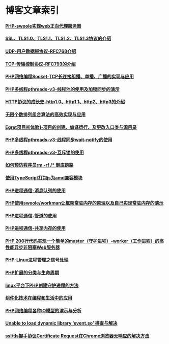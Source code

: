 # 博客文章索引
#### [PHP-swoole实现web正向代理服务器](https://www.pitmanhuang.com/archives/385)
#### [SSL、TLS1.0、TLS1.1、TLS1.2、TLS1.3协议的介绍](https://www.pitmanhuang.com/archives/380)
#### [UDP-用户数据报协议-RFC768介绍](https://www.pitmanhuang.com/archives/373)
#### [TCP-传输控制协议-RFC793的介绍](https://www.pitmanhuang.com/archives/348)
#### [PHP网络编程Socket-TCP长连接组播、单播、广播的实现与应用](https://www.pitmanhuang.com/archives/335)
#### [PHP多线程pthreads-v3-线程池的使用及加锁同步的演示](https://www.pitmanhuang.com/archives/319)
#### [HTTP协议的成长史-http1.0、http1.1、http2、http3的介绍](https://www.pitmanhuang.com/archives/288)
#### [无限个数排列组合算法的高效实现与应用](https://www.pitmanhuang.com/archives/278)
#### [Egret项目初体验1-项目的创建、编译运行、及更改入口类与源目录](https://www.pitmanhuang.com/archives/265)
#### [PHP多线程pthreads-v3-线程同步wait-notify的使用](https://www.pitmanhuang.com/archives/257)
#### [PHP多线程pthreads-v3-互斥锁的使用](https://www.pitmanhuang.com/archives/243)
#### [如何预防程序员rm -rf /* 删库跑路](https://www.pitmanhuang.com/archives/232)
#### [使用TypeScript打包js为amd兼容模块](https://www.pitmanhuang.com/archives/229)
#### [PHP进程通信-消息队列的使用](https://www.pitmanhuang.com/archives/223)
#### [PHP使用swoole/workman让框架常驻内存的原理以及自己实现常驻内存的演示](https://www.pitmanhuang.com/archives/213)
#### [PHP进程通信-管道的使用](https://www.pitmanhuang.com/archives/207)
#### [PHP进程通信-共享内存的使用](https://www.pitmanhuang.com/archives/193)
#### [PHP 200行代码实现一个简单的master（守护进程）-worker（工作进程）的高性能异步非阻塞Web服务器](https://www.pitmanhuang.com/archives/171)
#### [PHP-Linux进程管理之信号处理](https://www.pitmanhuang.com/archives/154)
#### [PHP扩展的分类与生命周期](https://www.pitmanhuang.com/archives/137)
#### [linux平台下PHP创建守护进程的方法](https://www.pitmanhuang.com/archives/124)
#### [组件化技术在编程和生活中的应用](https://www.pitmanhuang.com/archives/95)
#### [PHP网络编程各种IO模型的演示与分析](https://www.pitmanhuang.com/archives/48)
#### [Unable to load dynamic library ‘event.so’ 排查与解决](https://www.pitmanhuang.com/archives/58)
#### [ssl/tls握手协议Certificate Request在Chrome浏览器无响应的解决方法](https://www.pitmanhuang.com/archives/6)
